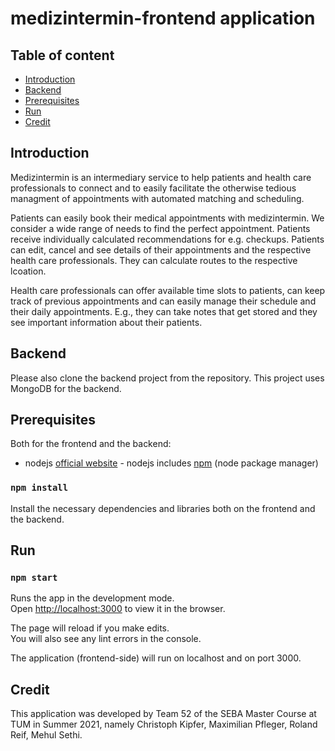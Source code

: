 # medizintermin-frontend application

## Table of content

- [Introduction](#introduction)
- [Backend](#backend)
- [Prerequisites](#prerequisites)
- [Run](#run)
- [Credit](#credit)

## Introduction

Medizintermin is an intermediary service to help patients and health care professionals to connect and to easily facilitate the otherwise tedious managment of appointments with automated matching and scheduling.

Patients can easily book their medical appointments with medizintermin. We consider a wide range of needs to find the perfect appointment. Patients receive individually calculated recommendations for e.g. checkups. Patients can edit, cancel and see details of their appointments and the respective health care professionals. They can calculate routes to the respective lcoation.

Health care professionals can offer available time slots to patients, can keep track of previous appointments and can easily manage their schedule and their daily appointments. E.g., they can take notes that get stored and they see important information about their patients.

## Backend

Please also clone the backend project from the repository. This project uses MongoDB for the backend. 

## Prerequisites
 
Both for the frontend and the backend:

-   nodejs [official website](https://nodejs.org/en/) - nodejs includes [npm](https://www.npmjs.com/) (node package manager)

### `npm install`
Install the necessary dependencies and libraries both on the frontend and the backend.

## Run

### `npm start`

Runs the app in the development mode.\
Open [http://localhost:3000](http://localhost:3000) to view it in the browser.

The page will reload if you make edits.\
You will also see any lint errors in the console.


The application (frontend-side) will run on localhost and on port 3000.

## Credit

This application was developed by Team 52 of the SEBA Master Course at TUM in Summer 2021, namely Christoph Kipfer, Maximilian Pfleger, Roland Reif, Mehul Sethi. 
